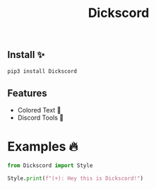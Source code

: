 <h1 align="center">Dickscord</h1>
<br>

## Install ✨

```sh
pip3 install Dickscord
```

## Features
  - Colored Text 🎉
  - Discord Tools 🎉

# Examples 🔥

```python
from Dickscord import Style

Style.print(f"(+): Hey this is Dickscord!")
```
